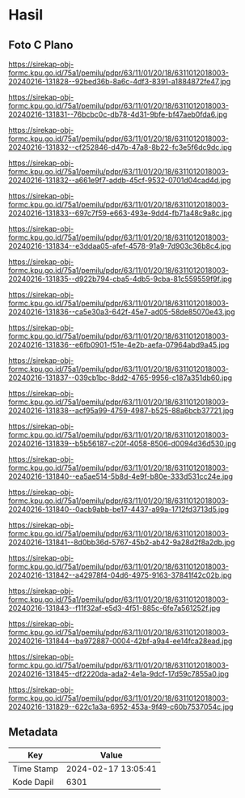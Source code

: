 # Hasil

## Foto C Plano

https://sirekap-obj-formc.kpu.go.id/75a1/pemilu/pdpr/63/11/01/20/18/6311012018003-20240216-131828--92bed36b-8a6c-4df3-8391-a1884872fe47.jpg

https://sirekap-obj-formc.kpu.go.id/75a1/pemilu/pdpr/63/11/01/20/18/6311012018003-20240216-131831--76bcbc0c-db78-4d31-9bfe-bf47aeb0fda6.jpg

https://sirekap-obj-formc.kpu.go.id/75a1/pemilu/pdpr/63/11/01/20/18/6311012018003-20240216-131832--cf252846-d47b-47a8-8b22-fc3e5f6dc9dc.jpg

https://sirekap-obj-formc.kpu.go.id/75a1/pemilu/pdpr/63/11/01/20/18/6311012018003-20240216-131832--a661e9f7-addb-45cf-9532-0701d04cad4d.jpg

https://sirekap-obj-formc.kpu.go.id/75a1/pemilu/pdpr/63/11/01/20/18/6311012018003-20240216-131833--697c7f59-e663-493e-9dd4-fb71a48c9a8c.jpg

https://sirekap-obj-formc.kpu.go.id/75a1/pemilu/pdpr/63/11/01/20/18/6311012018003-20240216-131834--e3ddaa05-afef-4578-91a9-7d903c36b8c4.jpg

https://sirekap-obj-formc.kpu.go.id/75a1/pemilu/pdpr/63/11/01/20/18/6311012018003-20240216-131835--d922b794-cba5-4db5-9cba-81c559559f9f.jpg

https://sirekap-obj-formc.kpu.go.id/75a1/pemilu/pdpr/63/11/01/20/18/6311012018003-20240216-131836--ca5e30a3-642f-45e7-ad05-58de85070e43.jpg

https://sirekap-obj-formc.kpu.go.id/75a1/pemilu/pdpr/63/11/01/20/18/6311012018003-20240216-131836--e6fb0901-f51e-4e2b-aefa-07964abd9a45.jpg

https://sirekap-obj-formc.kpu.go.id/75a1/pemilu/pdpr/63/11/01/20/18/6311012018003-20240216-131837--039cb1bc-8dd2-4765-9956-c187a351db60.jpg

https://sirekap-obj-formc.kpu.go.id/75a1/pemilu/pdpr/63/11/01/20/18/6311012018003-20240216-131838--acf95a99-4759-4987-b525-88a6bcb37721.jpg

https://sirekap-obj-formc.kpu.go.id/75a1/pemilu/pdpr/63/11/01/20/18/6311012018003-20240216-131839--b5b56187-c20f-4058-8506-d0094d36d530.jpg

https://sirekap-obj-formc.kpu.go.id/75a1/pemilu/pdpr/63/11/01/20/18/6311012018003-20240216-131840--ea5ae514-5b8d-4e9f-b80e-333d531cc24e.jpg

https://sirekap-obj-formc.kpu.go.id/75a1/pemilu/pdpr/63/11/01/20/18/6311012018003-20240216-131840--0acb9abb-be17-4437-a99a-1712fd3713d5.jpg

https://sirekap-obj-formc.kpu.go.id/75a1/pemilu/pdpr/63/11/01/20/18/6311012018003-20240216-131841--8d0bb36d-5767-45b2-ab42-9a28d2f8a2db.jpg

https://sirekap-obj-formc.kpu.go.id/75a1/pemilu/pdpr/63/11/01/20/18/6311012018003-20240216-131842--a42978f4-04d6-4975-9163-37841f42c02b.jpg

https://sirekap-obj-formc.kpu.go.id/75a1/pemilu/pdpr/63/11/01/20/18/6311012018003-20240216-131843--f11f32af-e5d3-4f51-885c-6fe7a561252f.jpg

https://sirekap-obj-formc.kpu.go.id/75a1/pemilu/pdpr/63/11/01/20/18/6311012018003-20240216-131844--ba972887-0004-42bf-a9a4-ee14fca28ead.jpg

https://sirekap-obj-formc.kpu.go.id/75a1/pemilu/pdpr/63/11/01/20/18/6311012018003-20240216-131845--df2220da-ada2-4e1a-9dcf-17d59c7855a0.jpg

https://sirekap-obj-formc.kpu.go.id/75a1/pemilu/pdpr/63/11/01/20/18/6311012018003-20240216-131829--622c1a3a-6952-453a-9f49-c60b7537054c.jpg


## Metadata

| Key        | Value               |
| ---------- | ------------------- |
| Time Stamp | 2024-02-17 13:05:41 |
| Kode Dapil | 6301                |



